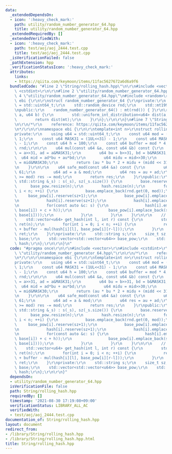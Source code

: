 ```yaml
---
data:
  _extendedDependsOn:
  - icon: ':heavy_check_mark:'
    path: utility/random_number_generator_64.hpp
    title: utility/random_number_generator_64.hpp
  _extendedRequiredBy: []
  _extendedVerifiedWith:
  - icon: ':heavy_check_mark:'
    path: test/aoj/aoj_2444.test.cpp
    title: test/aoj/aoj_2444.test.cpp
  _isVerificationFailed: false
  _pathExtension: hpp
  _verificationStatusIcon: ':heavy_check_mark:'
  attributes:
    links:
    - https://qiita.com/keymoon/items/11fac5627672a6d6a9f6
  bundledCode: "#line 2 \"String/rolling_hash.hpp\"\n\r\n#include <vector>\r\n#include\
    \ <cstdint>\r\n\r\n#line 2 \"utility/random_number_generator_64.hpp\"\n\r\n#line\
    \ 4 \"utility/random_number_generator_64.hpp\"\n#include <random>\r\n\r\nnamespace\
    \ ebi {\r\n\r\nstruct random_number_generator_64 {\r\nprivate:\r\n    using u64\
    \ = std::uint64_t;\r\n    std::random_device rnd;\r\n    std::mt19937_64 mt;\r\
    \npublic:\r\n    random_number_generator_64() : mt(rnd()) { }\r\n\r\n    u64 get(u64\
    \ a, u64 b) {\r\n        std::uniform_int_distribution<u64> dist(a, b-1);\r\n\
    \        return dist(mt);\r\n    }\r\n};\r\n\r\n}\n#line 7 \"String/rolling_hash.hpp\"\
    \n\r\n/*\r\n    reference: https://qiita.com/keymoon/items/11fac5627672a6d6a9f6\r\
    \n*/\r\n\r\nnamespace ebi {\r\n\r\ntemplate<int n>\r\nstruct rolling_hash {\r\n\
    private:\r\n    using u64 = std::uint64_t;\r\n    const u64 mod = (1UL<<61) -\
    \ 1;\r\n    const u64 MASK31 = (1UL<<31) - 1;\r\n    const u64 MASK30 = (1UL<<30)\
    \ - 1;\r\n    const u64 h = 100;\r\n    const u64 buffer = mod * 4;\r\n    random_number_generator_64\
    \ rnd;\r\n\r\n    u64 mul(const u64 &a, const u64 &b) const {\r\n        u64 au\
    \ = a>>31, ad = a&MASK31;\r\n        u64 bu = b>>31, bd = b&MASK31;\r\n      \
    \  u64 mid = ad*bu + au*bd;\r\n        u64 midu = mid>>30;\r\n        u64 midd\
    \ = mid&MASK30;\r\n        return (au * bu * 2 + midu + (midd << 31) + ad * bd);\r\
    \n    }\r\n\r\n    u64 safe_mod(const u64 &a) const {\r\n        u64 au = a >>\
    \ 61;\r\n        u64 ad = a & mod;\r\n        u64 res = au + ad;\r\n        if(res\
    \ >= mod) res -= mod;\r\n        return res;\r\n    }\r\npublic:\r\n    rolling_hash(const\
    \ std::string &_s) : s(_s), sz(_s.size()) {\r\n        base.reserve(n);\r\n  \
    \      base_pow.resize(n);\r\n        hash.resize(n);\r\n        for(int i = 0;\
    \ i < n; ++i) {\r\n            base.emplace_back(rnd.get(0, mod));\r\n       \
    \     base_pow[i].reserve(sz+1);\r\n            base_pow[i].emplace_back(1);\r\
    \n            hash[i].reserve(sz+1);\r\n            hash[i].emplace_back(0);\r\
    \n            for(const auto &c: s) {\r\n                hash[i].emplace_back(safe_mod(mul(hash[i].back(),\
    \ base[i]) + c + h));\r\n                base_pow[i].emplace_back(safe_mod(mul(base_pow[i].back(),\
    \ base[i])));\r\n            }\r\n        }\r\n    }\r\n\r\n    // [l, r)\r\n\
    \    std::vector<u64> get_hash(int l, int r) const {\r\n        std::vector<u64>\
    \ ret(n);\r\n        for(int i = 0; i < n; ++i) {\r\n            ret[i] = safe_mod(hash[i][r]\
    \ + buffer - mul(hash[i][l], base_pow[i][r-l]));\r\n        }\r\n        return\
    \ ret;\r\n    }\r\nprivate:\r\n    std::string s;\r\n    size_t sz;\r\n    std::vector<u64>\
    \ base;\r\n    std::vector<std::vector<u64>> base_pow;\r\n    std::vector<std::vector<u64>>\
    \ hash;\r\n};\r\n\r\n}\n"
  code: "#pragma once\r\n\r\n#include <vector>\r\n#include <cstdint>\r\n\r\n#include\
    \ \"utility/random_number_generator_64.hpp\"\r\n\r\n/*\r\n    reference: https://qiita.com/keymoon/items/11fac5627672a6d6a9f6\r\
    \n*/\r\n\r\nnamespace ebi {\r\n\r\ntemplate<int n>\r\nstruct rolling_hash {\r\n\
    private:\r\n    using u64 = std::uint64_t;\r\n    const u64 mod = (1UL<<61) -\
    \ 1;\r\n    const u64 MASK31 = (1UL<<31) - 1;\r\n    const u64 MASK30 = (1UL<<30)\
    \ - 1;\r\n    const u64 h = 100;\r\n    const u64 buffer = mod * 4;\r\n    random_number_generator_64\
    \ rnd;\r\n\r\n    u64 mul(const u64 &a, const u64 &b) const {\r\n        u64 au\
    \ = a>>31, ad = a&MASK31;\r\n        u64 bu = b>>31, bd = b&MASK31;\r\n      \
    \  u64 mid = ad*bu + au*bd;\r\n        u64 midu = mid>>30;\r\n        u64 midd\
    \ = mid&MASK30;\r\n        return (au * bu * 2 + midu + (midd << 31) + ad * bd);\r\
    \n    }\r\n\r\n    u64 safe_mod(const u64 &a) const {\r\n        u64 au = a >>\
    \ 61;\r\n        u64 ad = a & mod;\r\n        u64 res = au + ad;\r\n        if(res\
    \ >= mod) res -= mod;\r\n        return res;\r\n    }\r\npublic:\r\n    rolling_hash(const\
    \ std::string &_s) : s(_s), sz(_s.size()) {\r\n        base.reserve(n);\r\n  \
    \      base_pow.resize(n);\r\n        hash.resize(n);\r\n        for(int i = 0;\
    \ i < n; ++i) {\r\n            base.emplace_back(rnd.get(0, mod));\r\n       \
    \     base_pow[i].reserve(sz+1);\r\n            base_pow[i].emplace_back(1);\r\
    \n            hash[i].reserve(sz+1);\r\n            hash[i].emplace_back(0);\r\
    \n            for(const auto &c: s) {\r\n                hash[i].emplace_back(safe_mod(mul(hash[i].back(),\
    \ base[i]) + c + h));\r\n                base_pow[i].emplace_back(safe_mod(mul(base_pow[i].back(),\
    \ base[i])));\r\n            }\r\n        }\r\n    }\r\n\r\n    // [l, r)\r\n\
    \    std::vector<u64> get_hash(int l, int r) const {\r\n        std::vector<u64>\
    \ ret(n);\r\n        for(int i = 0; i < n; ++i) {\r\n            ret[i] = safe_mod(hash[i][r]\
    \ + buffer - mul(hash[i][l], base_pow[i][r-l]));\r\n        }\r\n        return\
    \ ret;\r\n    }\r\nprivate:\r\n    std::string s;\r\n    size_t sz;\r\n    std::vector<u64>\
    \ base;\r\n    std::vector<std::vector<u64>> base_pow;\r\n    std::vector<std::vector<u64>>\
    \ hash;\r\n};\r\n\r\n}"
  dependsOn:
  - utility/random_number_generator_64.hpp
  isVerificationFile: false
  path: String/rolling_hash.hpp
  requiredBy: []
  timestamp: '2021-08-30 17:19:08+09:00'
  verificationStatus: LIBRARY_ALL_AC
  verifiedWith:
  - test/aoj/aoj_2444.test.cpp
documentation_of: String/rolling_hash.hpp
layout: document
redirect_from:
- /library/String/rolling_hash.hpp
- /library/String/rolling_hash.hpp.html
title: String/rolling_hash.hpp
---
```

